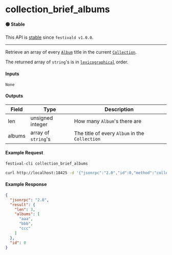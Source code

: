 # collection_brief_albums

#### 🟢 Stable
This API is [stable](../../api-stability/marker.md) since `festivald v1.0.0`.

---

Retrieve an array of every [`Album`](../../common-objects/album.md) title in the current [`Collection`](../../common-objects/collection.md).

The returned array of `string`'s is in [`lexicographical`](https://en.wikipedia.org/wiki/Lexicographic_order) order.

#### Inputs
`None`

#### Outputs
| Field  | Type                | Description |
|--------|---------------------|-------------|
| len    | unsigned integer    | How many `Album`'s there are
| albums | array of `string`'s | The title of every `Album` in the `Collection`

#### Example Request
```bash
festival-cli collection_brief_albums
```
```bash
curl http://localhost:18425 -d '{"jsonrpc":"2.0","id":0,"method":"collection_brief_albums"}'
```

#### Example Response
```json
{
  "jsonrpc": "2.0",
  "result": {
    "len": 3,
    "albums": [
      "aaa",
      "bbb",
      "ccc"
    ]
  },
  "id": 0
}
```
